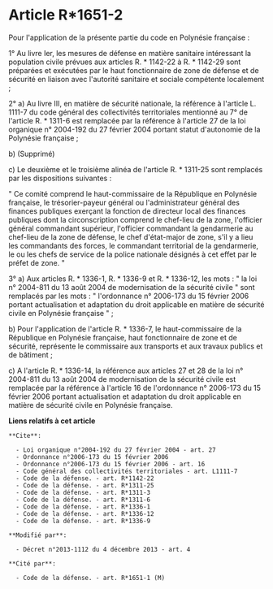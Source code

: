 # Article R*1651-2

Pour l'application de la présente partie du code en Polynésie française : 

1° Au livre Ier, les mesures de défense en matière sanitaire intéressant la population civile prévues aux articles R. *
1142-22 à R. * 1142-29 sont préparées et exécutées par le haut fonctionnaire de zone de défense et de sécurité en liaison
avec l'autorité sanitaire et sociale compétente localement ; 

2° a) Au livre III, en matière de sécurité nationale, la référence à l'article L. 1111-7 du code général des collectivités
territoriales mentionné au 7° de l'article R. * 1311-6 est remplacée par la référence à l'article 27 de la loi organique n°
2004-192 du 27 février 2004 portant statut d'autonomie de la Polynésie française ; 

b) (Supprimé)

c) Le deuxième et le troisième alinéa de l'article R. * 1311-25 sont remplacés par les dispositions suivantes : 

" Ce comité comprend le haut-commissaire de la République en Polynésie française, le trésorier-payeur général ou
l'administrateur général des finances publiques exerçant la fonction de directeur local des finances publiques dont la
circonscription comprend le chef-lieu de la zone, l'officier général commandant supérieur, l'officier commandant la
gendarmerie au chef-lieu de la zone de défense, le chef d'état-major de zone, s'il y a lieu les commandants des forces, le
commandant territorial de la gendarmerie, le ou les chefs de service de la police nationale désignés à cet effet par le
préfet de zone. " 

3° a) Aux articles R. * 1336-1, R. * 1336-9 et R. * 1336-12, les mots : " la loi n° 2004-811 du 13 août 2004 de modernisation
de la sécurité civile " sont remplacés par les mots : " l'ordonnance n° 2006-173 du 15 février 2006 portant actualisation et
adaptation du droit applicable en matière de sécurité civile en Polynésie française " ; 

b) Pour l'application de l'article R. * 1336-7, le haut-commissaire de la République en Polynésie française, haut
fonctionnaire de zone et de sécurité, représente le commissaire aux transports et aux travaux publics et de bâtiment ; 

c) A l'article R. * 1336-14, la référence aux articles 27 et 28 de la loi n° 2004-811 du 13 août 2004 de modernisation de la
sécurité civile est remplacée par la référence à l'article 16 de l'ordonnance n° 2006-173 du 15 février 2006 portant
actualisation et adaptation du droit applicable en matière de sécurité civile en Polynésie française.

**Liens relatifs à cet article**

	**Cite**:

	  - Loi organique n°2004-192 du 27 février 2004 - art. 27
	  - Ordonnance n°2006-173 du 15 février 2006
	  - Ordonnance n°2006-173 du 15 février 2006 - art. 16
	  - Code général des collectivités territoriales - art. L1111-7
	  - Code de la défense. - art. R*1142-22
	  - Code de la défense. - art. R*1311-25
	  - Code de la défense. - art. R*1311-3
	  - Code de la défense. - art. R*1311-6
	  - Code de la défense. - art. R*1336-1
	  - Code de la défense. - art. R*1336-12
	  - Code de la défense. - art. R*1336-9

	**Modifié par**:

	  - Décret n°2013-1112 du 4 décembre 2013 - art. 4

	**Cité par**:

	  - Code de la défense. - art. R*1651-1 (M)
